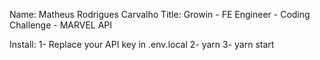 Name: Matheus Rodrigues Carvalho
Title: Growin - FE Engineer - Coding Challenge - MARVEL API

Install:
1- Replace your API key in .env.local
2- yarn 
3- yarn start
